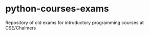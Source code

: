 # python-courses-exams
Repository of old exams for introductory programming courses at CSE/Chalmers 
